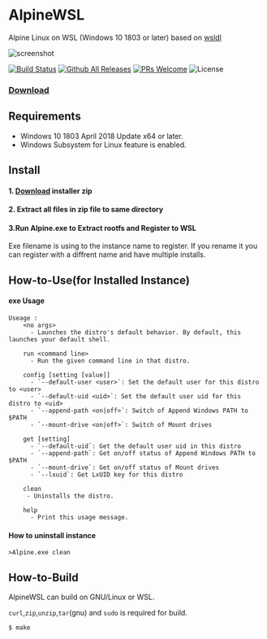 # AlpineWSL
Alpine Linux on WSL (Windows 10 1803 or later)
based on [wsldl](https://github.com/yuk7/wsldl)

![screenshot](https://raw.githubusercontent.com/wiki/yuk7/wsldl/img/Alpine_Arch_Cent.png)

[![Build Status](https://img.shields.io/travis/yuk7/AlpineWSL.svg?style=flat-square)](https://travis-ci.org/yuk7/AlpineWSL)
[![Github All Releases](https://img.shields.io/github/downloads/yuk7/AlpineWSL/total.svg?style=flat-square)](https://github.com/yuk7/AlpineWSL/releases/latest)
[![PRs Welcome](https://img.shields.io/badge/PRs-welcome-brightgreen.svg?style=flat-square)](http://makeapullrequest.com)
![License](https://img.shields.io/github/license/yuk7/AlpineWSL.svg?style=flat-square)

### [Download](https://github.com/yuk7/AlpineWSL/releases/latest)


## Requirements
* Windows 10 1803 April 2018 Update x64 or later.
* Windows Subsystem for Linux feature is enabled.

## Install
#### 1. [Download](https://github.com/yuk7/AlpineWSL/releases/latest) installer zip

#### 2. Extract all files in zip file to same directory

#### 3.Run Alpine.exe to Extract rootfs and Register to WSL
Exe filename is using to the instance name to register.
If you rename it you can register with a diffrent name and have multiple installs.


## How-to-Use(for Installed Instance)
#### exe Usage
```dos
Useage :
    <no args>
      - Launches the distro's default behavior. By default, this launches your default shell.

    run <command line>
      - Run the given command line in that distro.

    config [setting [value]]
      - `--default-user <user>`: Set the default user for this distro to <user>
      - `--default-uid <uid>`: Set the default user uid for this distro to <uid>
      - `--append-path <on|off>`: Switch of Append Windows PATH to $PATH
      - `--mount-drive <on|off>`: Switch of Mount drives

    get [setting]
      - `--default-uid`: Get the default user uid in this distro
      - `--append-path`: Get on/off status of Append Windows PATH to $PATH
      - `--mount-drive`: Get on/off status of Mount drives
      - `--lxuid`: Get LxUID key for this distro

    clean
     - Uninstalls the distro.

    help
      - Print this usage message.
```


#### How to uninstall instance
```dos
>Alpine.exe clean

```

## How-to-Build
AlpineWSL can build on GNU/Linux or WSL.

`curl`,`zip`,`unzip`,`tar`(gnu) and `sudo` is required for build.
```shell
$ make
```
